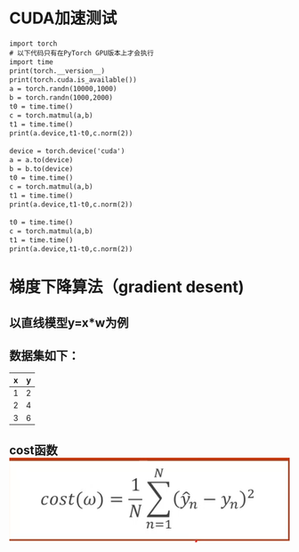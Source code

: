 
# CUDA加速测试
```
import torch
# 以下代码只有在PyTorch GPU版本上才会执行
import time
print(torch.__version__)
print(torch.cuda.is_available())
a = torch.randn(10000,1000)
b = torch.randn(1000,2000)
t0 = time.time()
c = torch.matmul(a,b)
t1 = time.time()
print(a.device,t1-t0,c.norm(2))
 
device = torch.device('cuda')
a = a.to(device)
b = b.to(device)
t0 = time.time()
c = torch.matmul(a,b)
t1 = time.time()
print(a.device,t1-t0,c.norm(2))
 
t0 = time.time()
c = torch.matmul(a,b)
t1 = time.time()
print(a.device,t1-t0,c.norm(2))
```
# 梯度下降算法（gradient desent)
## 以直线模型y=x*w为例
## 数据集如下：
|x|y|
|-|-|
|1|2|
|2|4|
|3|6|

## cost函数 ![cost](https://github.com/luoshiyong/CSinterview/blob/master/image/cost.PNG)



